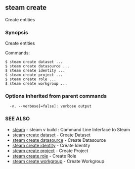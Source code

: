 ## steam create

Create entities

### Synopsis


Create entities

Commands:

    $ steam create dataset ...
    $ steam create datasource ...
    $ steam create identity ...
    $ steam create project ...
    $ steam create role ...
    $ steam create workgroup ...

### Options inherited from parent commands

```
  -v, --verbose[=false]: verbose output
```

### SEE ALSO
* [steam](steam.md)	 - steam v build : Command Line Interface to Steam
* [steam create dataset](steam_create_dataset.md)	 - Create Dataset
* [steam create datasource](steam_create_datasource.md)	 - Create Datasource
* [steam create identity](steam_create_identity.md)	 - Create Identity
* [steam create project](steam_create_project.md)	 - Create Project
* [steam create role](steam_create_role.md)	 - Create Role
* [steam create workgroup](steam_create_workgroup.md)	 - Create Workgroup

